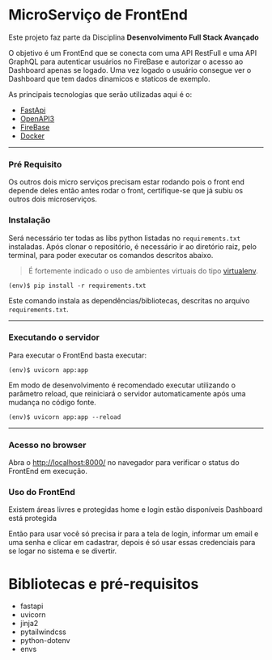 # MicroServiço de FrontEnd

Este projeto faz parte da Disciplina **Desenvolvimento Full Stack Avançado** 

O objetivo é um FrontEnd que se conecta com uma API RestFull e uma API GraphQL para autenticar usuários no FireBase e autorizar o acesso ao Dashboard apenas se logado. Uma vez logado o usuário consegue ver o Dashboard que tem dados dinamicos e staticos de exemplo.

As principais tecnologias que serão utilizadas aqui é o:
 - [FastApi](https://flask.palletsprojects.com/en/2.3.x/)
 - [OpenAPI3](https://swagger.io/specification/)
 - [FireBase](https://firebase.google.com/?hl=pt-br)
 - [Docker](https://www.docker.com/)

---
### Pré Requisito
Os outros dois micro serviços precisam estar rodando pois o front end depende deles então antes rodar o front, certifique-se que já subiu os outros dois microserviços.

### Instalação

Será necessário ter todas as libs python listadas no `requirements.txt` instaladas.
Após clonar o repositório, é necessário ir ao diretório raiz, pelo terminal, para poder executar os comandos descritos abaixo.

> É fortemente indicado o uso de ambientes virtuais do tipo [virtualenv](https://virtualenv.pypa.io/en/latest/installation.html).

```
(env)$ pip install -r requirements.txt
```

Este comando instala as dependências/bibliotecas, descritas no arquivo `requirements.txt`.

---
### Executando o servidor


Para executar o FrontEnd  basta executar:

```
(env)$ uvicorn app:app
```

Em modo de desenvolvimento é recomendado executar utilizando o parâmetro reload, que reiniciará o servidor
automaticamente após uma mudança no código fonte. 

```
(env)$ uvicorn app:app --reload
```

---
### Acesso no browser

Abra o [http://localhost:8000/](http://localhost:8000/) no navegador para verificar o status do FrontEnd em execução.

### Uso do FrontEnd

Existem áreas livres e protegidas
home e login estão disponíveis
Dashboard está protegida

Então para usar você só precisa ir para a tela de login, informar um email e uma senha e clicar em cadastrar, depois é só usar essas credenciais para se logar no sistema e se divertir.

# Bibliotecas e pré-requisitos
- fastapi
- uvicorn
- jinja2
- pytailwindcss
- python-dotenv
- envs